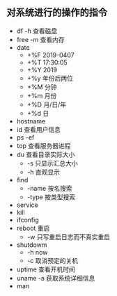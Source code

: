 ## 对系统进行的操作的指令
* df -h 查看磁盘
* free -m 查看内存
* date
    * +%F   2019-0407
    * +%T   17:30:05
    * +%Y   2019
    * +%y    年份后两位
    * +%M    分钟
    * +%m    月份
    * +%D    月/日/年
    * +%d    日
* hostname
* id    查看用户信息
* ps -ef
* top   查看服务器进程
* du    查看目录实际大小
    * -s 只显示汇总大小
    * -h 直观显示
* find
    * -name 按名搜索
    * -type 按类型搜索
* service
* kill
* ifconfig
* reboot 重启
    * -w 只写重启日志而不真实重启
* shutdowm
    * -h now
    * -c 取消预定的关机
* uptime    查看开机时间
* uname -a  获取系统详细信息
* man